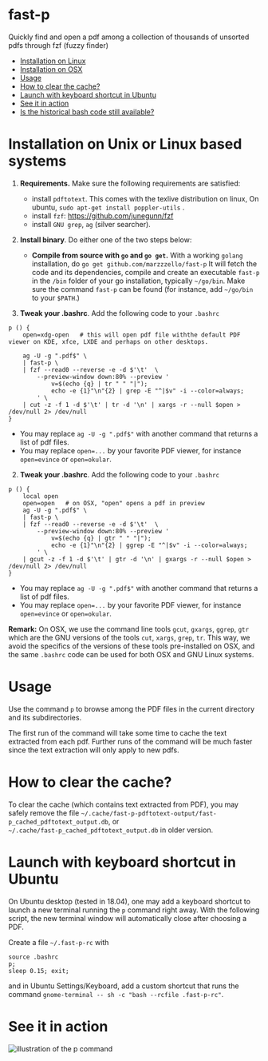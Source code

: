 # fast-p

Quickly find and open a pdf among a collection of thousands of unsorted pdfs through fzf (fuzzy finder)

- [Installation on Linux](#installation-on-unix-or-linux-based-systems)
- [Installation on OSX](#installation-on-osx-with-homebrew)
- [Usage](#usage)
- [How to clear the cache?](#how-to-clear-the-cache)
- [Launch with keyboard shortcut in Ubuntu](#launch-with-keyboard-shortcut-in-ubuntu)
- [See it in action](#see-it-in-action)
- [Is the historical bash code still available?](#is-the-historical-bash-code-still-available)

# Installation on Unix or Linux based systems

1. __Requirements.__ Make sure the following requirements are satisfied:
    - install ``pdftotext``. This comes with the texlive distribution on linux,
    On ubuntu, ``sudo apt-get install poppler-utils`` . 
    - install ``fzf``: https://github.com/junegunn/fzf
    - install ``GNU grep``,  ``ag`` (silver searcher).

2. __Install binary__. Do either one of the two steps below:
    - __Compile from source with ``go`` and ``go get``.__
    With a working ``golang`` installation, do 
    ```go get github.com/marzzzello/fast-p```
    It will fetch the code and its dependencies,
    compile and create an executable ``fast-p`` in the ``/bin`` folder of your go
    installation, typically ``~/go/bin``. Make sure the command ``fast-p`` can be
    found (for instance, add ``~/go/bin`` to your ``$PATH``.)

3. __Tweak your .bashrc__. Add the following code to your ``.bashrc``
```
p () {
    open=xdg-open   # this will open pdf file withthe default PDF viewer on KDE, xfce, LXDE and perhaps on other desktops.

    ag -U -g ".pdf$" \
    | fast-p \
    | fzf --read0 --reverse -e -d $'\t'  \
        --preview-window down:80% --preview '
            v=$(echo {q} | tr " " "|"); 
            echo -e {1}"\n"{2} | grep -E "^|$v" -i --color=always;
        ' \
    | cut -z -f 1 -d $'\t' | tr -d '\n' | xargs -r --null $open > /dev/null 2> /dev/null
}

```
- You may replace ``ag -U -g ".pdf$"`` with another command that returns a list of pdf files.
- You may replace ``open=...`` by your favorite PDF viewer, for instance ``open=evince`` or ``open=okular``.

2. __Tweak your .bashrc__. Add the following code to your ``.bashrc``
```
p () {
    local open
    open=open   # on OSX, "open" opens a pdf in preview
    ag -U -g ".pdf$" \
    | fast-p \
    | fzf --read0 --reverse -e -d $'\t'  \
        --preview-window down:80% --preview '
            v=$(echo {q} | gtr " " "|"); 
            echo -e {1}"\n"{2} | ggrep -E "^|$v" -i --color=always;
        ' \
    | gcut -z -f 1 -d $'\t' | gtr -d '\n' | gxargs -r --null $open > /dev/null 2> /dev/null
}

```
- You may replace ``ag -U -g ".pdf$"`` with another command that returns a list of pdf files.
- You may replace ``open=...`` by your favorite PDF viewer, for instance ``open=evince`` or ``open=okular``.

__Remark:__ On OSX, we use the command line tools ``gcut``, ``gxargs``, ``ggrep``, ``gtr`` which are the GNU versions
of the tools ``cut``, ``xargs``, ``grep``, ``tr``. This way, we avoid the specifics of the versions of these tools pre-installed on OSX,
and the same ``.bashrc`` code can be used for both OSX and GNU Linux systems.

# Usage

Use the command ``p`` to browse among the PDF files in the current directory and its subdirectories.

The first run of the command will take some time to cache the text extracted from each pdf. Further runs of the command will be much faster since the text extraction will only apply to new pdfs.

# How to clear the cache?

To clear the cache (which contains text extracted from PDF), you may safely remove the file 
``~/.cache/fast-p-pdftotext-output/fast-p_cached_pdftotext_output.db``, or  
``~/.cache/fast-p_cached_pdftotext_output.db`` in older version.

# Launch with keyboard shortcut in Ubuntu

On Ubuntu desktop (tested in 18.04), one may add a keyboard shortcut to launch a new terminal running the ``p`` command right away.
With the following script, the new terminal window will automatically close after choosing a PDF.

Create a file ``~/.fast-p-rc`` with
```
source .bashrc
p;
sleep 0.15; exit;
```
and in Ubuntu Settings/Keyboard, add a custom shortcut that runs the command
``gnome-terminal -- sh -c "bash --rcfile .fast-p-rc"``.



# See it in action

![illustration of the p command](https://user-images.githubusercontent.com/1019692/34446795-12229072-ecac-11e7-856a-ec0df0de60ae.gif)

